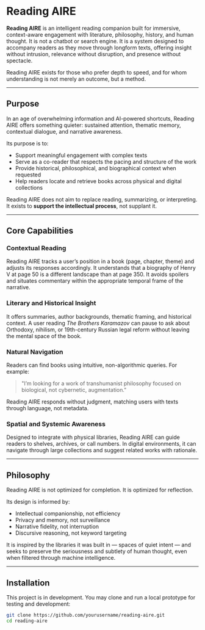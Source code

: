 # Reading AIRE

**Reading AIRE** is an intelligent reading companion built for immersive, context-aware engagement with literature, philosophy, history, and human thought. It is not a chatbot or search engine. It is a system designed to accompany readers as they move through longform texts, offering insight without intrusion, relevance without disruption, and presence without spectacle.

Reading AIRE exists for those who prefer depth to speed, and for whom understanding is not merely an outcome, but a method.

---

## Purpose

In an age of overwhelming information and AI-powered shortcuts, Reading AIRE offers something quieter: sustained attention, thematic memory, contextual dialogue, and narrative awareness.

Its purpose is to:

- Support meaningful engagement with complex texts
- Serve as a co-reader that respects the pacing and structure of the work
- Provide historical, philosophical, and biographical context when requested
- Help readers locate and retrieve books across physical and digital collections

Reading AIRE does not aim to replace reading, summarizing, or interpreting. It exists to **support the intellectual process**, not supplant it.

---

## Core Capabilities

### Contextual Reading
Reading AIRE tracks a user’s position in a book (page, chapter, theme) and adjusts its responses accordingly. It understands that a biography of Henry V at page 50 is a different landscape than at page 350. It avoids spoilers and situates commentary within the appropriate temporal frame of the narrative.

### Literary and Historical Insight
It offers summaries, author backgrounds, thematic framing, and historical context. A user reading *The Brothers Karamazov* can pause to ask about Orthodoxy, nihilism, or 19th-century Russian legal reform without leaving the mental space of the book.

### Natural Navigation
Readers can find books using intuitive, non-algorithmic queries. For example:

> "I’m looking for a work of transhumanist philosophy focused on biological, not cybernetic, augmentation."

Reading AIRE responds without judgment, matching users with texts through language, not metadata.

### Spatial and Systemic Awareness
Designed to integrate with physical libraries, Reading AIRE can guide readers to shelves, archives, or call numbers. In digital environments, it can navigate through large collections and suggest related works with rationale.

---

## Philosophy

Reading AIRE is not optimized for completion. It is optimized for reflection.

Its design is informed by:

- Intellectual companionship, not efficiency
- Privacy and memory, not surveillance
- Narrative fidelity, not interruption
- Discursive reasoning, not keyword targeting

It is inspired by the libraries it was built in — spaces of quiet intent — and seeks to preserve the seriousness and subtlety of human thought, even when filtered through machine intelligence.

---

## Installation

This project is in development. You may clone and run a local prototype for testing and development:

```bash
git clone https://github.com/yourusername/reading-aire.git
cd reading-aire
